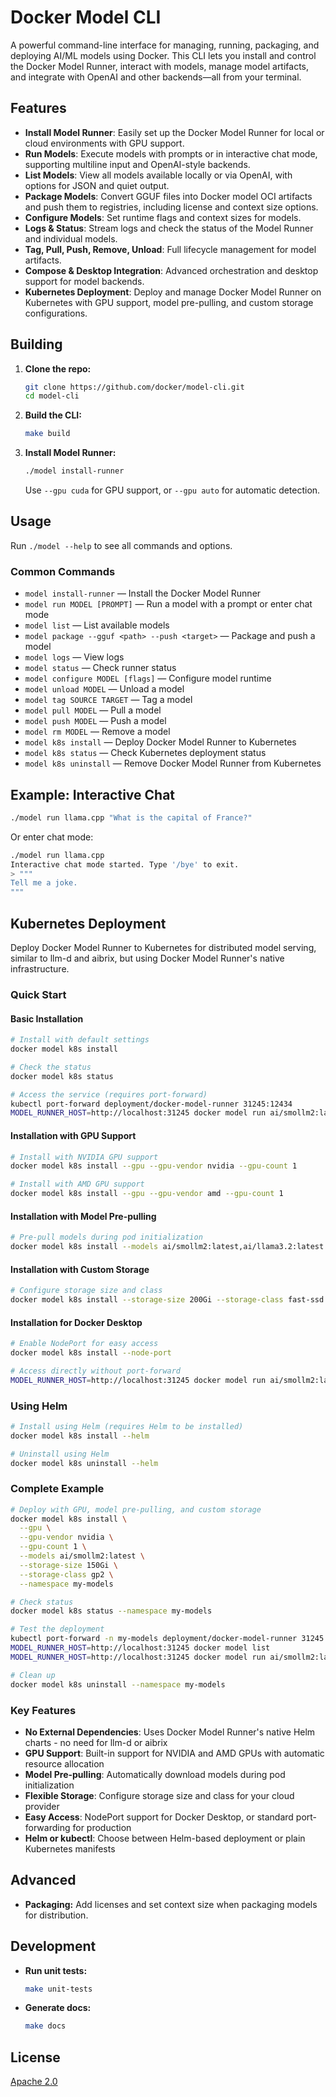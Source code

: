 # Docker Model CLI

A powerful command-line interface for managing, running, packaging, and deploying AI/ML models using Docker. This CLI lets you install and control the Docker Model Runner, interact with models, manage model artifacts, and integrate with OpenAI and other backends—all from your terminal.

## Features
- **Install Model Runner**: Easily set up the Docker Model Runner for local or cloud environments with GPU support.
- **Run Models**: Execute models with prompts or in interactive chat mode, supporting multiline input and OpenAI-style backends.
- **List Models**: View all models available locally or via OpenAI, with options for JSON and quiet output.
- **Package Models**: Convert GGUF files into Docker model OCI artifacts and push them to registries, including license and context size options.
- **Configure Models**: Set runtime flags and context sizes for models.
- **Logs & Status**: Stream logs and check the status of the Model Runner and individual models.
- **Tag, Pull, Push, Remove, Unload**: Full lifecycle management for model artifacts.
- **Compose & Desktop Integration**: Advanced orchestration and desktop support for model backends.
- **Kubernetes Deployment**: Deploy and manage Docker Model Runner on Kubernetes with GPU support, model pre-pulling, and custom storage configurations.

## Building
1. **Clone the repo:**
   ```bash
   git clone https://github.com/docker/model-cli.git
   cd model-cli
   ```
2. **Build the CLI:**
   ```bash
   make build
   ```
3. **Install Model Runner:**
   ```bash
   ./model install-runner
   ```
   Use `--gpu cuda` for GPU support, or `--gpu auto` for automatic detection.

## Usage
Run `./model --help` to see all commands and options.

### Common Commands
- `model install-runner` — Install the Docker Model Runner
- `model run MODEL [PROMPT]` — Run a model with a prompt or enter chat mode
- `model list` — List available models
- `model package --gguf <path> --push <target>` — Package and push a model
- `model logs` — View logs
- `model status` — Check runner status
- `model configure MODEL [flags]` — Configure model runtime
- `model unload MODEL` — Unload a model
- `model tag SOURCE TARGET` — Tag a model
- `model pull MODEL` — Pull a model
- `model push MODEL` — Push a model
- `model rm MODEL` — Remove a model
- `model k8s install` — Deploy Docker Model Runner to Kubernetes
- `model k8s status` — Check Kubernetes deployment status
- `model k8s uninstall` — Remove Docker Model Runner from Kubernetes

## Example: Interactive Chat
```bash
./model run llama.cpp "What is the capital of France?"
```
Or enter chat mode:
```bash
./model run llama.cpp
Interactive chat mode started. Type '/bye' to exit.
> """
Tell me a joke.
"""
```

## Kubernetes Deployment

Deploy Docker Model Runner to Kubernetes for distributed model serving, similar to llm-d and aibrix, but using Docker Model Runner's native infrastructure.

### Quick Start

#### Basic Installation
```bash
# Install with default settings
docker model k8s install

# Check the status
docker model k8s status

# Access the service (requires port-forward)
kubectl port-forward deployment/docker-model-runner 31245:12434
MODEL_RUNNER_HOST=http://localhost:31245 docker model run ai/smollm2:latest
```

#### Installation with GPU Support
```bash
# Install with NVIDIA GPU support
docker model k8s install --gpu --gpu-vendor nvidia --gpu-count 1

# Install with AMD GPU support
docker model k8s install --gpu --gpu-vendor amd --gpu-count 1
```

#### Installation with Model Pre-pulling
```bash
# Pre-pull models during pod initialization
docker model k8s install --models ai/smollm2:latest,ai/llama3.2:latest
```

#### Installation with Custom Storage
```bash
# Configure storage size and class
docker model k8s install --storage-size 200Gi --storage-class fast-ssd
```

#### Installation for Docker Desktop
```bash
# Enable NodePort for easy access
docker model k8s install --node-port

# Access directly without port-forward
MODEL_RUNNER_HOST=http://localhost:31245 docker model run ai/smollm2:latest
```

### Using Helm
```bash
# Install using Helm (requires Helm to be installed)
docker model k8s install --helm

# Uninstall using Helm
docker model k8s uninstall --helm
```

### Complete Example
```bash
# Deploy with GPU, model pre-pulling, and custom storage
docker model k8s install \
  --gpu \
  --gpu-vendor nvidia \
  --gpu-count 1 \
  --models ai/smollm2:latest \
  --storage-size 150Gi \
  --storage-class gp2 \
  --namespace my-models

# Check status
docker model k8s status --namespace my-models

# Test the deployment
kubectl port-forward -n my-models deployment/docker-model-runner 31245:12434
MODEL_RUNNER_HOST=http://localhost:31245 docker model list
MODEL_RUNNER_HOST=http://localhost:31245 docker model run ai/smollm2:latest "Tell me about Kubernetes"

# Clean up
docker model k8s uninstall --namespace my-models
```

### Key Features

- **No External Dependencies**: Uses Docker Model Runner's native Helm charts - no need for llm-d or aibrix
- **GPU Support**: Built-in support for NVIDIA and AMD GPUs with automatic resource allocation
- **Model Pre-pulling**: Automatically download models during pod initialization
- **Flexible Storage**: Configure storage size and class for your cloud provider
- **Easy Access**: NodePort support for Docker Desktop, or standard port-forwarding for production
- **Helm or kubectl**: Choose between Helm-based deployment or plain Kubernetes manifests

## Advanced
- **Packaging:**
  Add licenses and set context size when packaging models for distribution.

## Development
- **Run unit tests:**
  ```bash
  make unit-tests
  ```
- **Generate docs:**
  ```bash
  make docs
  ```

## License
[Apache 2.0](LICENSE)


